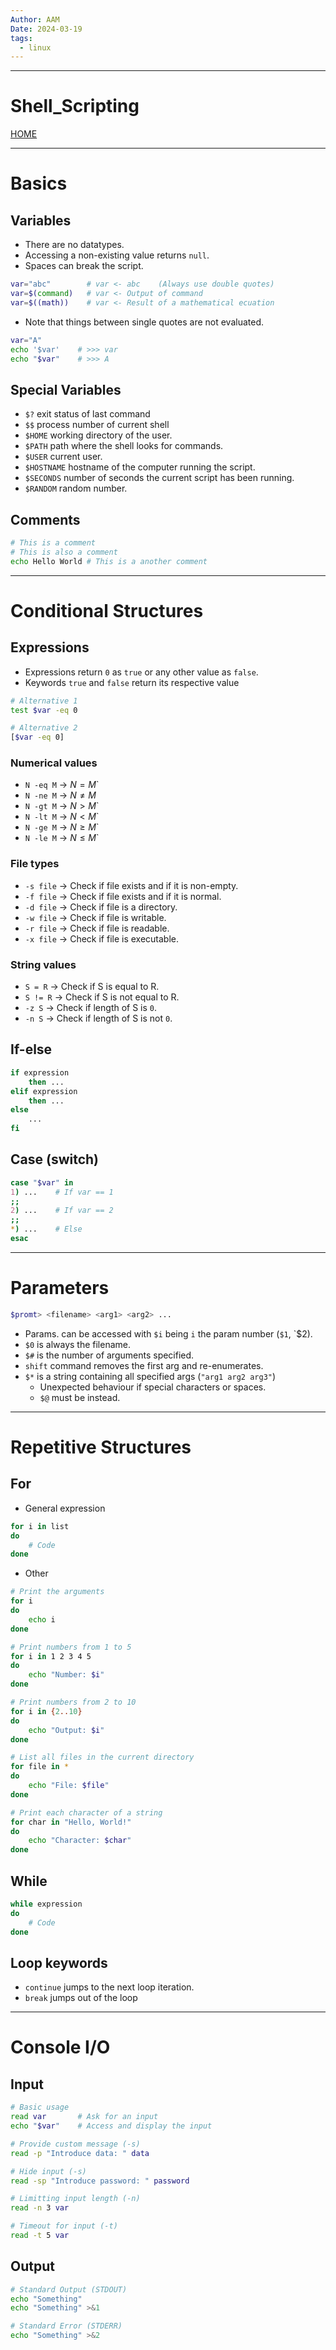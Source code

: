```yaml
---
Author: AAM
Date: 2024-03-19
tags:
  - linux
---
```

------
# Shell_Scripting

[HOME](/README.md)

---

# Basics
## Variables
- There are no datatypes.
- Accessing a non-existing value returns `null`.
- Spaces can break the script.
```sh
var="abc"        # var <- abc    (Always use double quotes)
var=$(command)   # var <- Output of command
var=$((math))    # var <- Result of a mathematical ecuation
```

 - Note that things between single quotes are not evaluated.
```sh
var="A"
echo '$var'    # >>> var
echo "$var"    # >>> A
```

## Special Variables
- `$?` exit status of last command
- `$$` process number of current shell
- `$HOME` working directory of the user.
- `$PATH` path where the shell looks for commands.
- `$USER` current user.
- `$HOSTNAME` hostname of the computer running the script.
- `$SECONDS` number of seconds the current script has been running.
- `$RANDOM` random number.
## Comments
```sh
# This is a comment
# This is also a comment
echo Hello World # This is a another comment
```


---
# Conditional Structures
## Expressions

- Expressions return `0` as `true` or any other value as `false`.
- Keywords `true` and `false` return its respective value

```sh
# Alternative 1
test $var -eq 0

# Alternative 2
[$var -eq 0]
```

### Numerical values
- `N -eq M` → $N = M$`
- `N -ne M` →  $N \ne M$
- `N -gt M` → $N > M$`
- `N -lt M` → $N < M$`
- `N -ge M` → $N \ge M$`
- `N -le M` → $N \le M$`

### File types
- `-s file` → Check if file exists and if it is non-empty.
- `-f file` → Check if file exists and if it is normal.
- `-d file` → Check if file is a directory.
- `-w file` → Check if file is writable.
- `-r file` → Check if file is readable.
- `-x file` → Check if file is executable.
### String values
- `S = R` → Check if S is equal to R.
- `S != R` → Check if S is not equal to R.
- `-z S` → Check if length of S is `0`.
- `-n S` → Check if length of S is not `0`.

## If-else

```sh
if expression
	then ...
elif expression
	then ...
else 
	...
fi
```

## Case (switch)

```sh
case "$var" in
1) ...    # If var == 1
;;
2) ...    # If var == 2
;;
*) ...    # Else
esac
```

---
# Parameters
```sh
$promt> <filename> <arg1> <arg2> ...
```

- Params. can be accessed with `$i` being `i` the param number (`$1`, `$2).
- `$0` is always the filename.
- `$#` is the number of arguments specified.
- `shift` command removes the first arg and re-enumerates.
- `$*` is a string containing all specified args (`"arg1 arg2 arg3"`)
	- Unexpected behaviour if special characters or spaces.
	- `$@` must be instead.

---
# Repetitive Structures
## For
- General expression
```sh
for i in list
do
    # Code
done
```

- Other
```sh
# Print the arguments
for i
do
	echo i
done

# Print numbers from 1 to 5
for i in 1 2 3 4 5
do
    echo "Number: $i"
done

# Print numbers from 2 to 10
for i in {2..10}
do
    echo "Output: $i"
done

# List all files in the current directory
for file in *
do
    echo "File: $file"
done

# Print each character of a string
for char in "Hello, World!"
do
    echo "Character: $char"
done

```

## While
```sh
while expression
do
    # Code
done
```

## Loop keywords
- `continue` jumps to the next loop iteration.
- `break` jumps out of the loop

---
# Console I/O
## Input
```sh
# Basic usage
read var       # Ask for an input
echo "$var"    # Access and display the input

# Provide custom message (-s)
read -p "Introduce data: " data

# Hide input (-s)
read -sp "Introduce password: " password

# Limitting input length (-n)
read -n 3 var

# Timeout for input (-t)
read -t 5 var
```
## Output
```sh
# Standard Output (STDOUT)
echo "Something"
echo "Something" >&1

# Standard Error (STDERR)
echo "Something" >&2
```
